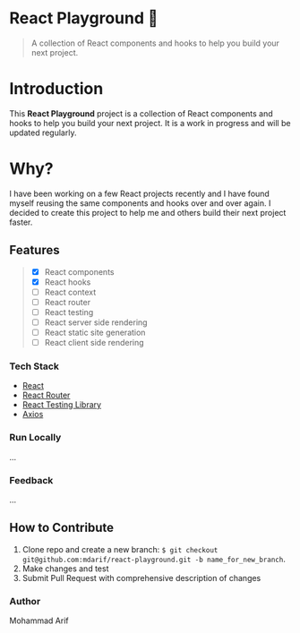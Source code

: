 # React Playground 🚀

> A collection of React components and hooks to help you build your next project.

# Introduction

This **React Playground** project is a collection of React components and hooks to help you build your next project. It is a work in progress and will be updated regularly.

# Why?

I have been working on a few React projects recently and I have found myself reusing the same components and hooks over and over again. I decided to create this project to help me and others build their next project faster.


## Features
> - [x] React components
> - [x] React hooks
> - [ ] React context
> - [ ] React router
> - [ ] React testing
> - [ ] React server side rendering
> - [ ] React static site generation
> - [ ] React client side rendering

### Tech Stack

- [React](https://reactjs.org/)
- [React Router](https://reactrouter.com/)
- [React Testing Library](https://testing-library.com/docs/react-testing-library/intro/)
- [Axios](https://axios-http.com/)

### Run Locally
...

### Feedback
...

**How to Contribute**
---

1. Clone repo and create a new branch: `$ git checkout git@github.com:mdarif/react-playground.git -b name_for_new_branch`.
2. Make changes and test
3. Submit Pull Request with comprehensive description of changes

### Author
Mohammad Arif